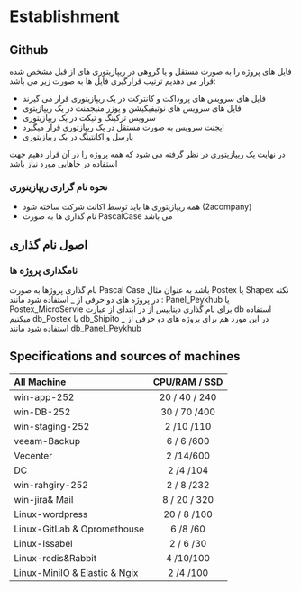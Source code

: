 # Establishment

## Github

فایل های پروژه را به صورت مستقل و یا گروهی در ریپازیتوری های از قبل مشخص شده قرار می دهدیم 
ترتیب قرارگیری فایل ها به صورت زیر می باشد:

-  فایل های سرویس های پروداکت و کانترکت در یک ریپازیتوری قرار می گیرند
-  فایل های سرویس های نوتیفیکیشن و یوزر منیجمنت در یک ریپازیتوی
-  سرویس ترکینگ و تیکت در یک ریپازیتوری
-  ایجنت سرویس به صورت مستقل در یک ریپازتوری قرار میگیرد 
-  پارسل و اکانتینگ در یک ریپازیتوری 

در نهایت یک ریپازیتوری در نظر گرفته می شود که همه پروژه را در آن قرار دهیم جهت استفاده در جاهایی مورد نیاز باشد 

### نحوه نام گزاری ریپازیتوری 

- همه ریپازیتوری ها باید توسط اکانت شرکت ساخته شود (2acompany)
- نام گذاری ها به صورت PascalCase می باشد

## اصول نام گذاری

### نامگذاری پروژه ها 

نام گذاری پروژها به صورت Pascal Case باشد
به عنوان مثال Postex یا Shapex
نکته : در پروژه های دو حرفی از _ استفاده شود مانند 
Panel_Peykhub یا Postex_MicroServie
برای نام گذاری دیتابیس از در ابتدای از عبارت db استفاده میکنیم 
db_Postex یا db_Shipito
در این مورد هم برای پروژه های دو حرفی از _ استفاده شود مانند
db_Panel_Peykhub

## Specifications and sources of machines

|All Machine     | CPU/RAM / SSD  | 
|:-------- | :------:|
|win-app-252      | 20 / 40 / 240 |
|win-DB-252      | 30 / 70 /400 |
|win-staging-252      | 2 /10 /110  |
|veeam-Backup      |6 / 6 /600 |
|Vecenter      | 2 /14/600  |
|DC      |2 /4 /104 |
|win-rahgiry-252      | 2 / 8 /232 |
|win-jira& Mail      | 8 / 20 / 320 |
|Linux-wordpress      | 20 / 8 /100 |
|Linux-GitLab & Opromethouse     | 6 /8 /60  |
|Linux-Issabel     |2 / 6 /30 |
|Linux-redis&Rabbit      | 4 /10/100  |
|Linux-MiniIO & Elastic & Ngix      |2 /4 /100 |
